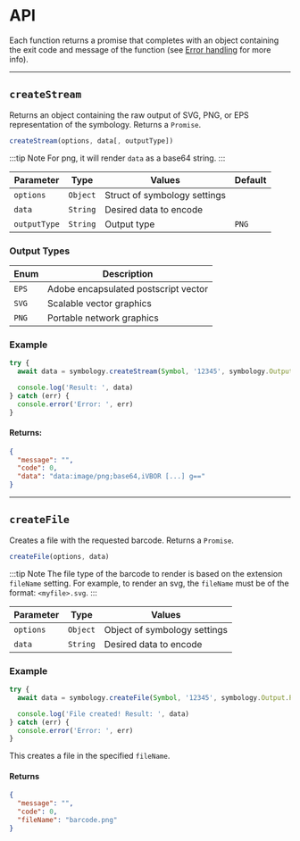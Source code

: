 # API

Each function returns a promise that completes with an object containing the exit code and message of the function (see [Error handling](error-handling.md) for more info).

----------

## `createStream`

Returns an object containing the raw output of SVG, PNG, or EPS representation of the symbology. Returns a `Promise`.

```js
createStream(options, data[, outputType])
```

:::tip Note
For png, it will render `data` as a base64 string.
:::

| Parameter    | Type     | Values                       | Default    |
|--------------|----------|------------------------------|------------|
| `options`    | `Object` | Struct of symbology settings |            |
| `data`       | `String` | Desired data to encode       |            |
| `outputType` | `String` | Output type                  | `PNG`      |

### Output Types

| Enum   | Description                          |
|--------|--------------------------------------|
| `EPS`  | Adobe encapsulated postscript vector |
| `SVG`  | Scalable vector graphics             |
| `PNG`  | Portable network graphics            |

### Example

```js
try {
  await data = symbology.createStream(Symbol, '12345', symbology.Output.PNG)

  console.log('Result: ', data)
} catch (err) {
  console.error('Error: ', err)
}
```

#### Returns:

```json
{
  "message": "",
  "code": 0,
  "data": "data:image/png;base64,iVBOR [...] g=="
}
```
----------

## `createFile`

Creates a file with the requested barcode. Returns a `Promise`.

```js
createFile(options, data)
```

:::tip Note
The file type of the barcode to render is based on the extension `fileName` setting.
For example, to render an svg, the `fileName` must be of the format: `<myfile>.svg`.
:::

| Parameter    | Type     | Values                       |
|--------------|----------|------------------------------|
| `options`    | `Object` | Object of symbology settings |
| `data`       | `String` | Desired data to encode       |

### Example

```js
try {
  await data = symbology.createFile(Symbol, '12345', symbology.Output.PNG)

  console.log('File created! Result: ', data)
} catch (err) {
  console.error('Error: ', err)
}
```

This creates a file in the specified `fileName`.

#### Returns

```json
{
  "message": "",
  "code": 0,
  "fileName": "barcode.png"
}
```